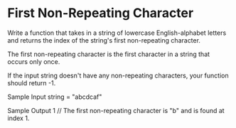 # First Non-Repeating Character


  Write a function that takes in a string of lowercase English-alphabet letters
  and returns the index of the string's first non-repeating character.


  The first non-repeating character is the first character in a string that
  occurs only once.


  If the input string doesn't have any non-repeating characters, your function
  should return -1.

Sample Input
string = "abcdcaf"

Sample Output
1 // The first non-repeating character is "b" and is found at index 1.

